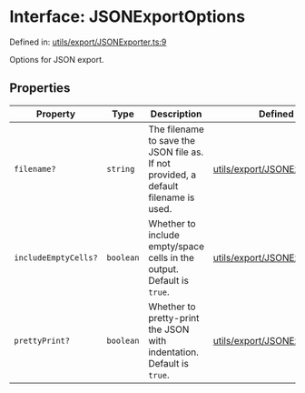 # Interface: JSONExportOptions

Defined in: [utils/export/JSONExporter.ts:9](https://github.com/humanbydefinition/p5.asciify/blob/15d65e5de5ef823bac2dd4f184de81e436dbf1d7/src/lib/utils/export/JSONExporter.ts#L9)

Options for JSON export.

## Properties

| Property                                            | Type      | Description                                                                         | Defined in                                                                                                                                                                |
| --------------------------------------------------- | --------- | ----------------------------------------------------------------------------------- | ------------------------------------------------------------------------------------------------------------------------------------------------------------------------- |
| <a id="filename"></a> `filename?`                   | `string`  | The filename to save the JSON file as. If not provided, a default filename is used. | [utils/export/JSONExporter.ts:13](https://github.com/humanbydefinition/p5.asciify/blob/15d65e5de5ef823bac2dd4f184de81e436dbf1d7/src/lib/utils/export/JSONExporter.ts#L13) |
| <a id="includeemptycells"></a> `includeEmptyCells?` | `boolean` | Whether to include empty/space cells in the output. Default is `true`.              | [utils/export/JSONExporter.ts:19](https://github.com/humanbydefinition/p5.asciify/blob/15d65e5de5ef823bac2dd4f184de81e436dbf1d7/src/lib/utils/export/JSONExporter.ts#L19) |
| <a id="prettyprint"></a> `prettyPrint?`             | `boolean` | Whether to pretty-print the JSON with indentation. Default is `true`.               | [utils/export/JSONExporter.ts:25](https://github.com/humanbydefinition/p5.asciify/blob/15d65e5de5ef823bac2dd4f184de81e436dbf1d7/src/lib/utils/export/JSONExporter.ts#L25) |
